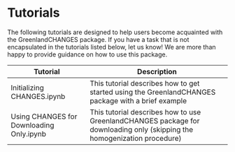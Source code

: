 # Tutorials

The following tutorials are designed to help users become acquainted with the GreenlandCHANGES package. If you have a task that is not encapsulated in the tutorials listed below, let us know! We are more than happy to provide guidance on how to use this package.

| Tutorial | Description |
|----------|-------------|
| Initializing CHANGES.ipynb | This tutorial describes how to get started using the GreenlandCHANGES package with a brief example|
| Using CHANGES for Downloading Only.ipynb | This tutorial describes how to use GreenlandCHANGES package for downloading only (skipping the homogenization procedure)|
